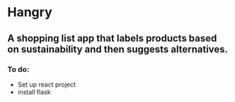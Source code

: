 # Hangry
## A shopping list app that labels products based on sustainability and then suggests alternatives.

### To do: 

* Set up react project
* install flask 
